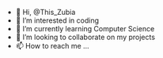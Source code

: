 - 👋 Hi, @This_Zubia
- 👀 I’m interested in coding
- 🌱 I’m currently learning Computer Science
- 💞️ I’m looking to collaborate on my projects
- 📫 How to reach me ...

<!---
ZeeBest23/ZeeBest23 is a ✨ special ✨ repository because its `README.md` (this file) appears on your GitHub profile.
You can click the Preview link to take a look at your changes.
--->
